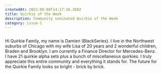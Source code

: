```yaml
---
createdAt: 2022-08-08T14:17:16.388Z
title: Quirkie of the Week
description: Community nominated Quirkie of the Week
category: issue-1
---
```



<img src="/img/img_0671.jpeg" alt="" title="" class="image_wrapped"/>

Hi Quirkie Family, my name is Damien (BlackSeries). I live in the Northwest suburbs of Chicago with my wife Lisa of 20 years and 2 wonderful children, Braden and Brooklyn. I am currently a Finance Director for Mercedes-Benz. I have 21 quirkie alpha sets plus a bunch of miscellaneous quirkies. I truly appreciate this entire community and everything it stands for. The future for the Quirkie Family looks so bright - brick by brick.